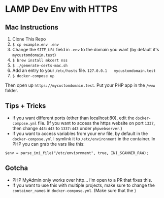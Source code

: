 # LAMP Dev Env with HTTPS

## Mac Instructions
1. Clone This Repo
2. `$ cp example.env .env`
3. Change the `SITE_URL` field in `.env` to the domain you want (by default it's `mycustomdomain.test`)
4. `$ brew install mkcert nss`
5. `$ ./generate-certs-mac.sh`
6. Add an entry to your `/etc/hosts` file. `127.0.0.1	mycustomdomain.test`
7. `$ docker-compose up`

Then open up `https://mycustomdomain.test`. Put your PHP app in the `/www` folder.

## Tips + Tricks
* If you want different ports (other than localhost:80), edit the `docker-compose.yml` file. (If you want to access the https website on port `1337`, then change `443:443` to `1337:443` under `phpwebserver`.)
* If you want to access variables from your env file, by default in the `docker-compose.yml` I symlink it to `/etc/environment` in the container. In PHP you can grab the vars like this:
```
$env = parse_ini_file("/etc/enviornment", true, INI_SCANNER_RAW);
```

## Gotcha
* PHP MyAdmin only works over http... I'm open to a PR that fixes this.
* If you want to use this with multiple projects, make sure to change the `container_name`s in `docker-compose.yml`. (Make sure that the )